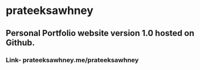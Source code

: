 # prateeksawhney

## Personal Portfolio website version 1.0 hosted on Github.

### Link- prateeksawhney.me/prateeksawhney
